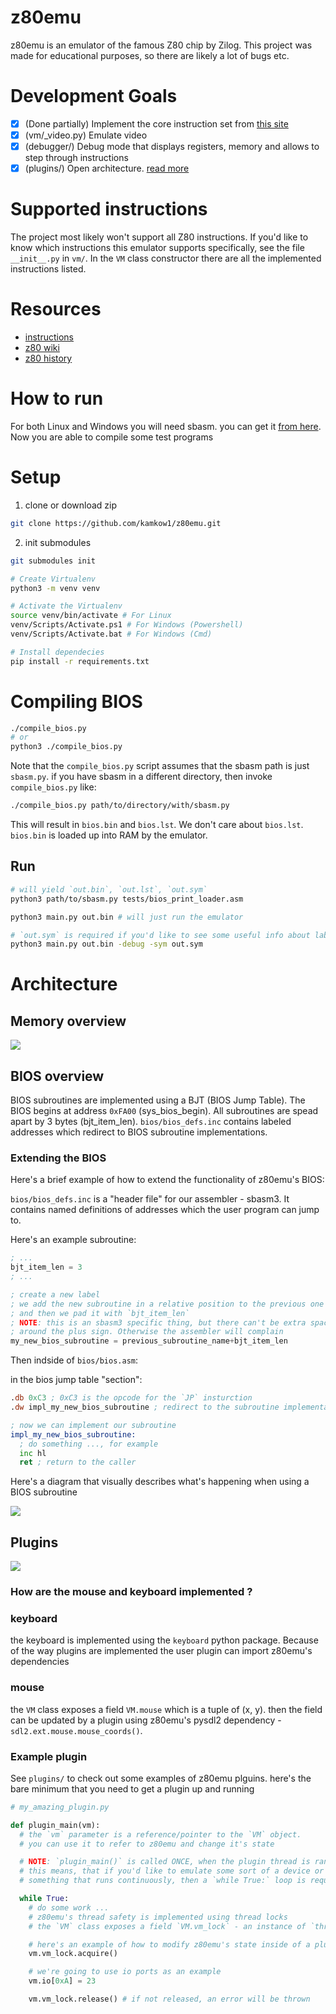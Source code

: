 # z80emu

z80emu is an emulator of the famous Z80 chip by Zilog.
This project was made for educational purposes, so there are likely a lot of bugs etc.

# Development Goals

- [x] (Done partially) Implement the core instruction set from [this site](https://clrhome.org/table)
- [x] (vm/_video.py) Emulate video
- [x] (debugger/) Debug mode that displays registers, memory and allows to step through instructions
- [x] (plugins/) Open architecture. [read more](https://en.wikipedia.org/wiki/Open_architecture)

# Supported instructions
The project most likely won't support all Z80 instructions.
If you'd like to know which instructions this emulator supports specifically,
see the file `__init__.py` in `vm/`. In the `VM` class constructor there are
all the implemented instructions listed.

# Resources

- [instructions](https://clrhome.org/table)
- [z80 wiki](https://wikiti.brandonw.net/?title=Z80_Instruction_Set)
- [z80 history](https://mitsi.com/2021/12/21/a-bit-of-z80-history/)

# How to run

For both Linux and Windows you will need sbasm. you can get it [from here](https://www.sbprojects.net/sbasm/).
Now you are able to compile some test programs

# Setup

1. clone or download zip
```bash
git clone https://github.com/kamkow1/z80emu.git
```

2. init submodules
```bash
git submodules init
```

```bash
# Create Virtualenv
python3 -m venv venv

# Activate the Virtualenv
source venv/bin/activate # For Linux
venv/Scripts/Activate.ps1 # For Windows (Powershell)
venv/Scripts/Activate.bat # For Windows (Cmd)

# Install dependecies
pip install -r requirements.txt
```

# Compiling BIOS

```bash
./compile_bios.py
# or
python3 ./compile_bios.py 
```

Note that the `compile_bios.py` script assumes that the sbasm path is just `sbasm.py`.
if you have sbasm in a different directory, then invoke `compile_bios.py` like:

```bash
./compile_bios.py path/to/directory/with/sbasm.py
```

This will result in `bios.bin` and `bios.lst`. We don't care about `bios.lst`.
`bios.bin` is loaded up into RAM by the emulator.

## Run

```bash
# will yield `out.bin`, `out.lst`, `out.sym`
python3 path/to/sbasm.py tests/bios_print_loader.asm

python3 main.py out.bin # will just run the emulator

# `out.sym` is required if you'd like to see some useful info about labels
python3 main.py out.bin -debug -sym out.sym
```

# Architecture

## Memory overview

<img src="https://raw.githubusercontent.com/kamkow1/z80emu/master/assets/Memory_Diagram.png" />

## BIOS overview

BIOS subroutines are implemented using a BJT (BIOS Jump Table).
The BIOS begins at address `0xFA00` (sys_bios_begin). All subroutines are spead apart by 3 bytes (bjt_item_len).
`bios/bios_defs.inc` contains labeled addresses which redirect to BIOS subroutine implementations.

### Extending the BIOS

Here's a brief example of how to extend the functionality of z80emu's BIOS:

`bios/bios_defs.inc` is a "header file" for our assembler - sbasm3. It contains named definitions
of addresses which the user program can jump to.

Here's an example subroutine:
```asm
; ...
bjt_item_len = 3
; ...

; create a new label
; we add the new subroutine in a relative position to the previous one
; and then we pad it with `bjt_item_len`
; NOTE: this is an sbasm3 specific thing, but there can't be extra spaces
; around the plus sign. Otherwise the assembler will complain
my_new_bios_subroutine = previous_subroutine_name+bjt_item_len
```

Then indside of `bios/bios.asm`:

in the bios jump table "section":

```asm
.db 0xC3 ; 0xC3 is the opcode for the `JP` insturction
.dw impl_my_new_bios_subroutine ; redirect to the subroutine implementation

; now we can implement our subroutine
impl_my_new_bios_subroutine:
  ; do something ..., for example
  inc hl
  ret ; return to the caller
```

Here's a diagram that visually describes what's happening when using a BIOS subroutine

<img src="https://raw.githubusercontent.com/kamkow1/z80emu/master/assets/BIOS_BJT_Diagram.png" />

## Plugins

<img src="https://raw.githubusercontent.com/kamkow1/z80emu/master/assets/Plugin_Diagram.png" />

### How are the mouse and keyboard implemented ?

### keyboard
the keyboard is implemented using the `keyboard` python package.
Because of the way plugins are implemented the user plugin can import z80emu's dependencies

### mouse
the `VM` class exposes a field `VM.mouse` which is a tuple of (x, y).
then the field can be updated by a plugin using z80emu's pysdl2 dependency - `sdl2.ext.mouse.mouse_coords()`.


### Example plugin

See `plugins/` to check out some examples of z80emu plguins.
here's the bare minimum that you need to get a plugin up and running

```python
# my_amazing_plugin.py

def plugin_main(vm):
  # the `vm` parameter is a reference/pointer to the `VM` object.
  # you can use it to refer to z80emu and change it's state

  # NOTE: `plugin_main()` is called ONCE, when the plugin thread is ran.
  # this means, that if you'd like to emulate some sort of a device or
  # something that runs continuously, then a `while True:` loop is required

  while True:
    # do some work ...
    # z80emu's thread safety is implemented using thread locks
    # the `VM` class exposes a field `VM.vm_lock` - an instance of `threading.Lock`

    # here's an example of how to modify z80emu's state inside of a plugin
    vm.vm_lock.acquire()

    # we're going to use io ports as an example
    vm.io[0xA] = 23

    vm.vm_lock.release() # if not released, an error will be thrown

```
